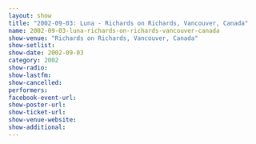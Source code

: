 ```yaml
---
layout: show
title: "2002-09-03: Luna - Richards on Richards, Vancouver, Canada"
name: 2002-09-03-luna-richards-on-richards-vancouver-canada
show-venue: "Richards on Richards, Vancouver, Canada"
show-setlist: 
show-date: 2002-09-03
category: 2002
show-radio: 
show-lastfm: 
show-cancelled: 
performers: 
facebook-event-url: 
show-poster-url: 
show-ticket-url: 
show-venue-website: 
show-additional: 
---
```


